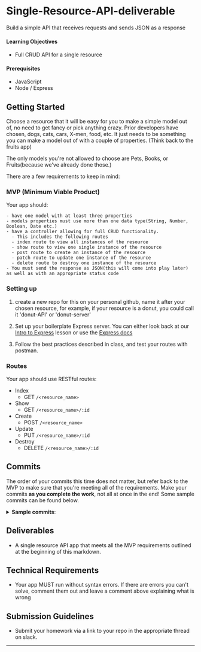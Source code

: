 # Single-Resource-API-deliverable
Build a simple API that receives requests and sends JSON as a response


#### Learning Objectives

- Full CRUD API for a single resource

#### Prerequisites

- JavaScript
- Node / Express

## Getting Started

Choose a resource that it will be easy for you to make a simple model out of, no need to get fancy or pick anything crazy. Prior developers have chosen, dogs, cats, cars, X-men, food, etc. It just needs to be something you can make a model out of with a couple of properties. (Think back to the fruits app)

The only models you're not allowed to choose are Pets, Books, or Fruits(because we've already done those.)

There are a few requirements to keep in mind:

### MVP (Minimum Viable Product)

Your app should:

    - have one model with at least three properties
    - models properties must use more than one data type(String, Number, Boolean, Date etc.)
    - have a controller allowing for full CRUD functionality.
      - This includes the following routes
      - index route to view all instances of the resource
      - show route to view one single instance of the resource
      - post route to create an instance of the resource
      - patch route to update one instance of the resource
      - delete route to destroy one instance of the resource
    - You must send the response as JSON(this will come into play later) as well as with an appropriate status code

### Setting up

1. create a new repo for this on your personal github, name it after your chosen resource, for example, if your resource is a donut, you could call it 'donut-API' or 'donut-server'

2. Set up your boilerplate Express server. You can either look back at our [Intro to Express](https://git.generalassemb.ly/sei-ec-remote/intro-to-node-npm-express#set-up-a-basic-express-server) lesson or use the [Express docs](https://expressjs.com/en/starter/installing.html)

3. Follow the best practices described in class, and test your routes with postman.

### Routes

Your app should use RESTful routes:

- Index
  - GET `/<resource_name>`<br>
- Show
  - GET `/<resource_name>/:id`<br>
- Create
  - POST `/<resource_name>`<br>
- Update
  - PUT `/<resource_name>/:id`<br>
- Destroy
  - DELETE `/<resource_name>/:id`<br>


## Commits

The order of your commits this time does not matter, but refer back to the MVP to make sure that you're meeting all of the requirements. Make your commits **as you complete the work**, not all at once in the end! Some sample commits can be found below.

<details><summary><strong>Sample commits</strong>:</summary>

<hr>
** Commit your work.** <br>
"Server is running and connected to the database"
<hr>

<hr>
** Commit your work.** <br>
"Sends all <resource_name> documents via index route".
<hr>

<hr>
** Commit your work.** <br>
"Sends one <resource_name> document via show route".
<hr>

<hr>
** Commit your work.** <br>
"Can successfully create a <resource_name>".
<hr>

<hr>
** Commit your work.** <br>
"Has the ability to edit existing <resource_name>".
<hr>

<hr>
** Commit your work.** <br>
"Has the ability to delete <resource_name>".
<hr>

<hr>
** Commit your work.** <br>
"The app uses RESTful routing, all seven RESTful routes".
<hr>

</details>

## Deliverables

- A single resource API app that meets all the MVP requirements outlined at the beginning of this markdown.

## Technical Requirements

- Your app MUST run without syntax errors. If there are errors you can't solve, comment them out and leave a comment above explaining what is wrong

## Submission Guidelines

- Submit your homework via a link to your repo in the appropriate thread on slack.

---